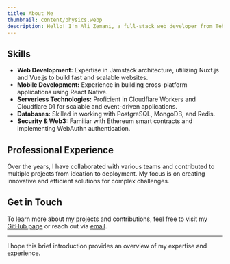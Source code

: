 ```yaml
---
title: About Me
thumbnail: content/physics.webp
description: Hello! I'm Ali Zemani, a full-stack web developer from Tehran, Iran. With over 16 years of experience in the tech industry, especially in web and mobile application development, I am always eager to learn and implement new technologies.
---
```


## Skills

- **Web Development:** Expertise in Jamstack architecture, utilizing Nuxt.js and Vue.js to build fast and scalable websites.
- **Mobile Development:** Experience in building cross-platform applications using React Native.
- **Serverless Technologies:** Proficient in Cloudflare Workers and Cloudflare D1 for scalable and event-driven applications.
- **Databases:** Skilled in working with PostgreSQL, MongoDB, and Redis.
- **Security & Web3:** Familiar with Ethereum smart contracts and implementing WebAuthn authentication.

## Professional Experience

Over the years, I have collaborated with various teams and contributed to multiple projects from ideation to deployment. My focus is on creating innovative and efficient solutions for complex challenges.

## Get in Touch

To learn more about my projects and contributions, feel free to visit my [GitHub page](https://github.com/mehotkhan) or reach out via [email](mailto:sallam@alizemani.ir).

---

I hope this brief introduction provides an overview of my expertise and experience.
